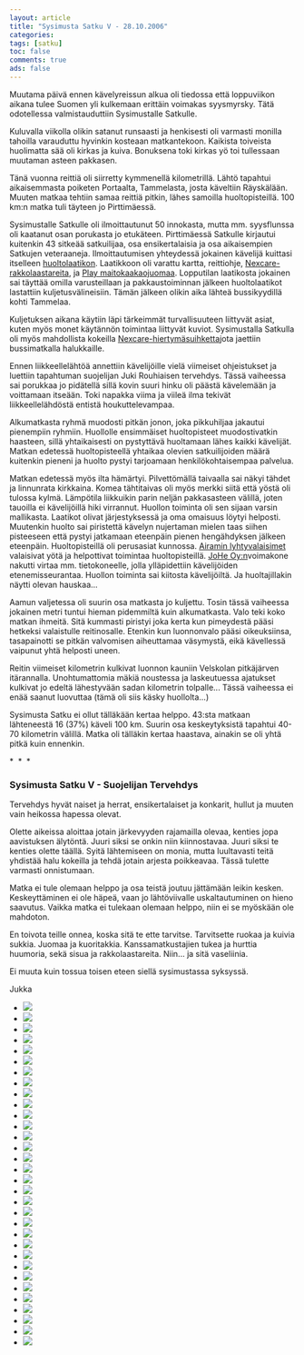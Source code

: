 ```yaml
--- 
layout: article 
title: "Sysimusta Satku V - 28.10.2006" 
categories: 
tags: [satku]
toc: false 
comments: true 
ads: false 
--- 
```


Muutama päivä ennen kävelyreissun alkua oli tiedossa että loppuviikon
aikana tulee Suomen yli kulkemaan erittäin voimakas syysmyrsky. Tätä
odotellessa valmistauduttiin Sysimustalle Satkulle.

Kuluvalla viikolla olikin satanut runsaasti ja henkisesti oli varmasti
monilla tahoilla varauduttu hyvinkin kosteaan matkantekoon. Kaikista
toiveista huolimatta sää oli kirkas ja kuiva. Bonuksena toki kirkas yö
toi tullessaan muutaman asteen pakkasen.

Tänä vuonna reittiä oli siirretty kymmenellä kilometrillä. Lähtö
tapahtui aikaisemmasta poiketen Portaalta, Tammelasta, josta käveltiin
Räyskälään. Muuten matkaa tehtiin samaa reittiä pitkin, lähes samoilla
huoltopisteillä. 100 km:n matka tuli täyteen jo Pirttimäessä.

Sysimustalle Satkulle oli ilmoittautunut 50 innokasta, mutta mm.
syysflunssa oli kaatanut osan porukasta jo etukäteen. Pirttimäessä
Satkulle kirjautui kuitenkin 43 sitkeää satkuilijaa, osa ensikertalaisia
ja osa aikaisempien Satkujen veteraaneja. Ilmoittautumisen yhteydessä
jokainen kävelijä kuittasi itselleen
[huoltolaatikon](https://www.niemi.fi/Muuttolaatikoiden_pinoamisohje.655.0.html).
Laatikkoon oli varattu kartta, reittiohje,
[Nexcare-rakkolaastareita](http://solutions.3m.com/wps/portal/3M/en_US/Nexcare/Home/),
ja [Play
maitokaakaojuomaa](http://www.valio.fi/channels/www/etusivu/tuotteet/tuoteryhmat/7_02028251180_0_1/1771_1094363140_02028251180_3/4844/TULOSTUS.html).
Lopputilan laatikosta jokainen sai täyttää omilla varusteillaan ja
pakkaustoiminnan jälkeen huoltolaatikot lastattiin kuljetusvälineisiin.
Tämän jälkeen olikin aika lähteä bussikyydillä kohti Tammelaa.

Kuljetuksen aikana käytiin läpi tärkeimmät turvallisuuteen liittyvät
asiat, kuten myös monet käytännön toimintaa liittyvät kuviot.
Sysimustalla Satkulla oli myös mahdollista kokeilla
[Nexcare-hiertymäsuihketta](http://solutions.3m.com/wps/portal/3M/en_US/Nexcare/Home/)jota
jaettiin bussimatkalla halukkaille.

Ennen liikkeellelähtöä annettiin kävelijöille vielä viimeiset
ohjeistukset ja luettiin tapahtuman suojelijan Juki Rouhiaisen
tervehdys. Tässä vaiheessa sai porukkaa jo pidätellä sillä kovin suuri
hinku oli päästä kävelemään ja voittamaan itseään. Toki napakka viima ja
viileä ilma tekivät liikkeellelähdöstä entistä houkuttelevampaa.

Alkumatkasta ryhmä muodosti pitkän jonon, joka pikkuhiljaa jakautui
pienempiin ryhmiin. Huollolle ensimmäiset huoltopisteet muodostivatkin
haasteen, sillä yhtaikaisesti on pystyttävä huoltamaan lähes kaikki
kävelijät. Matkan edetessä huoltopisteellä yhtaikaa olevien
satkuilijoiden määrä kuitenkin pieneni ja huolto pystyi tarjoamaan
henkilökohtaisempaa palvelua.

Matkan edetessä myös ilta hämärtyi. Pilvettömällä taivaalla sai näkyi
tähdet ja linnunrata kirkkaina. Komea tähtitaivas oli myös merkki siitä
että yöstä oli tulossa kylmä. Lämpötila liikkuikin parin neljän
pakkasasteen välillä, joten tauoilla ei kävelijöillä hiki virrannut.
Huollon toiminta oli sen sijaan varsin mallikasta. Laatikot olivat
järjestyksessä ja oma omaisuus löytyi helposti. Muutenkin huolto sai
piristettä kävelyn nujertaman mielen taas siihen pisteeseen että pystyi
jatkamaan eteenpäin pienen hengähdyksen jälkeen eteenpäin.
Huoltopisteillä oli perusasiat kunnossa. [Airamin
lyhtyvalaisimet](http://airam.fi/tuotesivut%20html/erikoistuotteet/kasivalot/lyhdyt.html)
valaisivat yötä ja helpottivat toimintaa huoltopisteillä. [JoHe
Oy:n](http://www.johe.fi/)voimakone nakutti virtaa mm. tietokoneelle,
jolla ylläpidettiin kävelijöiden etenemisseurantaa. Huollon toiminta sai
kiitosta kävelijöiltä. Ja huoltajillakin näytti olevan hauskaa...

Aamun valjetessa oli suurin osa matkasta jo kuljettu. Tosin tässä
vaiheessa jokainen metri tuntui hieman pidemmiltä kuin alkumatkasta.
Valo teki koko matkan ihmeitä. Sitä kummasti piristyi joka kerta kun
pimeydestä pääsi hetkeksi valaistulle reitinosalle. Etenkin kun
luonnonvalo pääsi oikeuksiinsa, tasapainotti se pitkän valvomisen
aiheuttamaa väsymystä, eikä kävellessä vaipunut yhtä helposti uneen.

Reitin viimeiset kilometrin kulkivat luonnon kauniin Velskolan
pitkäjärven itärannalla. Unohtumattomia mäkiä noustessa ja laskeutuessa
ajatukset kulkivat jo edeltä lähestyvään sadan kilometrin tolpalle...
Tässä vaiheessa ei enää saanut luovuttaa (tämä oli siis käsky
huollolta...)

Sysimusta Satku ei ollut tälläkään kertaa helppo. 43:sta matkaan
lähteneestä 16 (37%) käveli 100 km. Suurin osa keskeytyksistä tapahtui
40-70 kilometrin välillä. Matka oli tälläkin kertaa haastava, ainakin se
oli yhtä pitkä kuin ennenkin.

\*  \*  \*

### Sysimusta Satku V - Suojelijan Tervehdys

Tervehdys hyvät naiset ja herrat, ensikertalaiset ja konkarit, hullut ja
muuten vain heikossa hapessa olevat.

Olette aikeissa aloittaa jotain järkevyyden rajamailla olevaa, kenties
jopa aavistuksen älytöntä. Juuri siksi se onkin niin kiinnostavaa. Juuri
siksi te kenties olette täällä. Syitä lähtemiseen on monia, mutta
luultavasti teitä yhdistää halu kokeilla ja tehdä jotain arjesta
poikkeavaa. Tässä tulette varmasti onnistumaan.

Matka ei tule olemaan helppo ja osa teistä joutuu jättämään leikin
kesken. Keskeyttäminen ei ole häpeä, vaan jo lähtöviivalle
uskaltautuminen on hieno saavutus. Vaikka matka ei tulekaan olemaan
helppo, niin ei se myöskään ole mahdoton.

En toivota teille onnea, koska sitä te ette tarvitse. Tarvitsette ruokaa
ja kuivia sukkia. Juomaa ja kuoritakkia. Kanssamatkustajien tukea ja
hurttia huumoria, sekä sisua ja rakkolaastareita. Niin... ja sitä
vaseliinia.

Ei muuta kuin tossua toisen eteen siellä sysimustassa syksyssä.

Jukka

<div class="image-gallery">

-   [![](/Media/Default/ImageGalleries/sysimusta-satku-5/Thumbnails/sysimustasatku5_01b.jpg)](/Media/Default/ImageGalleries/sysimusta-satku-5/sysimustasatku5_01b.jpg)
-   [![](/Media/Default/ImageGalleries/sysimusta-satku-5/Thumbnails/sysimustasatku5_02b.jpg)](/Media/Default/ImageGalleries/sysimusta-satku-5/sysimustasatku5_02b.jpg)
-   [![](/Media/Default/ImageGalleries/sysimusta-satku-5/Thumbnails/sysimustasatku5_03b.jpg)](/Media/Default/ImageGalleries/sysimusta-satku-5/sysimustasatku5_03b.jpg)
-   [![](/Media/Default/ImageGalleries/sysimusta-satku-5/Thumbnails/sysimustasatku5_04b.jpg)](/Media/Default/ImageGalleries/sysimusta-satku-5/sysimustasatku5_04b.jpg)
-   [![](/Media/Default/ImageGalleries/sysimusta-satku-5/Thumbnails/sysimustasatku5_05b.jpg)](/Media/Default/ImageGalleries/sysimusta-satku-5/sysimustasatku5_05b.jpg)
-   [![](/Media/Default/ImageGalleries/sysimusta-satku-5/Thumbnails/sysimustasatku5_06b.jpg)](/Media/Default/ImageGalleries/sysimusta-satku-5/sysimustasatku5_06b.jpg)
-   [![](/Media/Default/ImageGalleries/sysimusta-satku-5/Thumbnails/sysimustasatku5_07b.jpg)](/Media/Default/ImageGalleries/sysimusta-satku-5/sysimustasatku5_07b.jpg)
-   [![](/Media/Default/ImageGalleries/sysimusta-satku-5/Thumbnails/sysimustasatku5_08b.jpg)](/Media/Default/ImageGalleries/sysimusta-satku-5/sysimustasatku5_08b.jpg)
-   [![](/Media/Default/ImageGalleries/sysimusta-satku-5/Thumbnails/sysimustasatku5_09b.jpg)](/Media/Default/ImageGalleries/sysimusta-satku-5/sysimustasatku5_09b.jpg)
-   [![](/Media/Default/ImageGalleries/sysimusta-satku-5/Thumbnails/sysimustasatku5_10b.jpg)](/Media/Default/ImageGalleries/sysimusta-satku-5/sysimustasatku5_10b.jpg)
-   [![](/Media/Default/ImageGalleries/sysimusta-satku-5/Thumbnails/sysimustasatku5_11b.jpg)](/Media/Default/ImageGalleries/sysimusta-satku-5/sysimustasatku5_11b.jpg)
-   [![](/Media/Default/ImageGalleries/sysimusta-satku-5/Thumbnails/sysimustasatku5_12b.jpg)](/Media/Default/ImageGalleries/sysimusta-satku-5/sysimustasatku5_12b.jpg)
-   [![](/Media/Default/ImageGalleries/sysimusta-satku-5/Thumbnails/sysimustasatku5_13b.jpg)](/Media/Default/ImageGalleries/sysimusta-satku-5/sysimustasatku5_13b.jpg)
-   [![](/Media/Default/ImageGalleries/sysimusta-satku-5/Thumbnails/sysimustasatku5_14b.jpg)](/Media/Default/ImageGalleries/sysimusta-satku-5/sysimustasatku5_14b.jpg)
-   [![](/Media/Default/ImageGalleries/sysimusta-satku-5/Thumbnails/sysimustasatku5_15b.jpg)](/Media/Default/ImageGalleries/sysimusta-satku-5/sysimustasatku5_15b.jpg)
-   [![](/Media/Default/ImageGalleries/sysimusta-satku-5/Thumbnails/sysimustasatku5_16b.jpg)](/Media/Default/ImageGalleries/sysimusta-satku-5/sysimustasatku5_16b.jpg)
-   [![](/Media/Default/ImageGalleries/sysimusta-satku-5/Thumbnails/sysimustasatku5_17b.jpg)](/Media/Default/ImageGalleries/sysimusta-satku-5/sysimustasatku5_17b.jpg)
-   [![](/Media/Default/ImageGalleries/sysimusta-satku-5/Thumbnails/sysimustasatku5_18b.jpg)](/Media/Default/ImageGalleries/sysimusta-satku-5/sysimustasatku5_18b.jpg)
-   [![](/Media/Default/ImageGalleries/sysimusta-satku-5/Thumbnails/sysimustasatku5_19b.jpg)](/Media/Default/ImageGalleries/sysimusta-satku-5/sysimustasatku5_19b.jpg)
-   [![](/Media/Default/ImageGalleries/sysimusta-satku-5/Thumbnails/sysimustasatku5_20b.jpg)](/Media/Default/ImageGalleries/sysimusta-satku-5/sysimustasatku5_20b.jpg)
-   [![](/Media/Default/ImageGalleries/sysimusta-satku-5/Thumbnails/sysimustasatku5_21b.jpg)](/Media/Default/ImageGalleries/sysimusta-satku-5/sysimustasatku5_21b.jpg)
-   [![](/Media/Default/ImageGalleries/sysimusta-satku-5/Thumbnails/sysimustasatku5_22b.jpg)](/Media/Default/ImageGalleries/sysimusta-satku-5/sysimustasatku5_22b.jpg)
-   [![](/Media/Default/ImageGalleries/sysimusta-satku-5/Thumbnails/sysimustasatku5_23b.jpg)](/Media/Default/ImageGalleries/sysimusta-satku-5/sysimustasatku5_23b.jpg)
-   [![](/Media/Default/ImageGalleries/sysimusta-satku-5/Thumbnails/sysimustasatku5_24b.jpg)](/Media/Default/ImageGalleries/sysimusta-satku-5/sysimustasatku5_24b.jpg)
-   [![](/Media/Default/ImageGalleries/sysimusta-satku-5/Thumbnails/sysimustasatku5_25b.jpg)](/Media/Default/ImageGalleries/sysimusta-satku-5/sysimustasatku5_25b.jpg)
-   [![](/Media/Default/ImageGalleries/sysimusta-satku-5/Thumbnails/sysimustasatku5_26b.jpg)](/Media/Default/ImageGalleries/sysimusta-satku-5/sysimustasatku5_26b.jpg)
-   [![](/Media/Default/ImageGalleries/sysimusta-satku-5/Thumbnails/sysimustasatku5_27b.jpg)](/Media/Default/ImageGalleries/sysimusta-satku-5/sysimustasatku5_27b.jpg)
-   [![](/Media/Default/ImageGalleries/sysimusta-satku-5/Thumbnails/sysimustasatku5_28b.jpg)](/Media/Default/ImageGalleries/sysimusta-satku-5/sysimustasatku5_28b.jpg)
-   [![](/Media/Default/ImageGalleries/sysimusta-satku-5/Thumbnails/sysimustasatku5_29b.jpg)](/Media/Default/ImageGalleries/sysimusta-satku-5/sysimustasatku5_29b.jpg)
-   [![](/Media/Default/ImageGalleries/sysimusta-satku-5/Thumbnails/sysimustasatku5_30b.jpg)](/Media/Default/ImageGalleries/sysimusta-satku-5/sysimustasatku5_30b.jpg)
-   [![](/Media/Default/ImageGalleries/sysimusta-satku-5/Thumbnails/sysimustasatku5_31b.jpg)](/Media/Default/ImageGalleries/sysimusta-satku-5/sysimustasatku5_31b.jpg)
-   [![](/Media/Default/ImageGalleries/sysimusta-satku-5/Thumbnails/sysimustasatku5_32b.jpg)](/Media/Default/ImageGalleries/sysimusta-satku-5/sysimustasatku5_32b.jpg)

</div>
